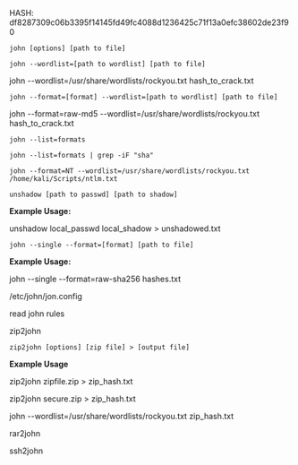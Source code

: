 HASH: df8287309c06b3395f14145fd49fc4088d1236425c71f13a0efc38602de23f90

`john [options] [path to file]`

`john --wordlist=[path to wordlist] [path to file]`

john --wordlist=/usr/share/wordlists/rockyou.txt hash_to_crack.txt

`john --format=[format] --wordlist=[path to wordlist] [path to file]`

john --format=raw-md5 --wordlist=/usr/share/wordlists/rockyou.txt hash_to_crack.txt

`john --list=formats`

`john --list=formats | grep -iF "sha"`

`john --format=NT --wordlist=/usr/share/wordlists/rockyou.txt /home/kali/Scripts/ntlm.txt`

`unshadow [path to passwd] [path to shadow]`

**Example Usage:**

unshadow local_passwd local_shadow > unshadowed.txt

`john --single --format=[format] [path to file]`

**Example Usage:**

john --single --format=raw-sha256 hashes.txt

/etc/john/jon.config

read john rules

zip2john

`zip2john [options] [zip file] > [output file]`

**Example Usage**

zip2john zipfile.zip > zip_hash.txt

zip2john secure.zip > zip_hash.txt

john --wordlist=/usr/share/wordlists/rockyou.txt zip_hash.txt

rar2john

ssh2john



